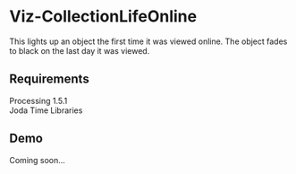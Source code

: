 Viz-CollectionLifeOnline
========================

This lights up an object the first time it was viewed online. The object fades to black on the last day it was viewed.

Requirements
------------

Processing 1.5.1<br />
Joda Time Libraries<br />


Demo
----

Coming soon...
